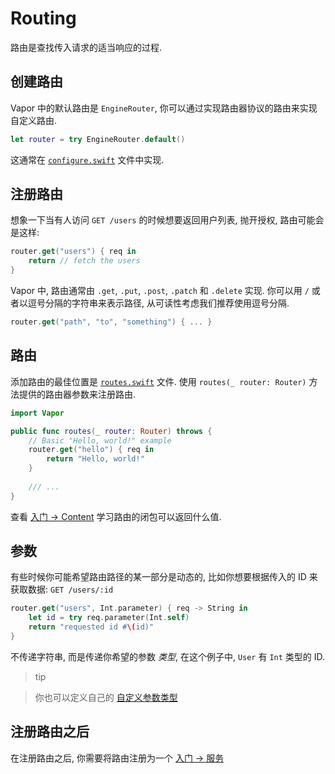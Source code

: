 # Routing

路由是查找传入请求的适当响应的过程.

## 创建路由

Vapor 中的默认路由是 `EngineRouter`, 你可以通过实现路由器协议的路由来实现自定义路由.

```swift
let router = try EngineRouter.default()
```
这通常在 [`configure.swift`](structure.md#configureswift) 文件中实现.

## 注册路由

想象一下当有人访问 `GET /users` 的时候想要返回用户列表, 抛开授权, 路由可能会是这样:

```swift
router.get("users") { req in
    return // fetch the users
}
```
Vapor 中, 路由通常由 `.get`, `.put`, `.post`, `.patch` 和 `.delete` 实现. 你可以用 `/` 或者以逗号分隔的字符串来表示路径, 从可读性考虑我们推荐使用逗号分隔.

```swift
router.get("path", "to", "something") { ... }
```

## 路由

添加路由的最佳位置是 [`routes.swift`](structure.md#routesswift) 文件. 使用 `routes(_ router: Router)` 方法提供的路由器参数来注册路由.

```swift
import Vapor

public func routes(_ router: Router) throws {
    // Basic "Hello, world!" example
    router.get("hello") { req in
        return "Hello, world!"
    }
  
    /// ...
}
```
查看 [入门 &rarr; Content](content.md) 学习路由的闭包可以返回什么值.

## 参数

有些时候你可能希望路由路径的某一部分是动态的, 比如你想要根据传入的 ID 来获取数据: `GET /users/:id`

```swift
router.get("users", Int.parameter) { req -> String in
    let id = try req.parameter(Int.self)
    return "requested id #\(id)"
}
```
不传递字符串, 而是传递你希望的参数 _类型_, 在这个例子中, `User` 有 `Int` 类型的 ID.

>tip

>你也可以定义自己的 [自定义参数类型](../routing/parameters.md)

## 注册路由之后

在注册路由之后, 你需要将路由注册为一个 [入门 &rarr; 服务](services.md)
